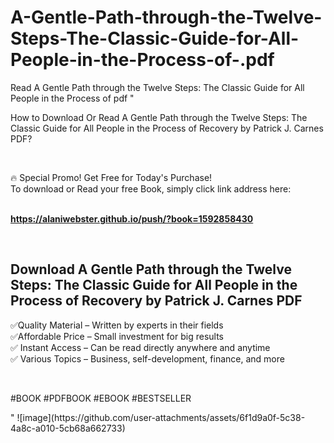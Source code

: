 # A-Gentle-Path-through-the-Twelve-Steps-The-Classic-Guide-for-All-People-in-the-Process-of-.pdf
Read A Gentle Path through the Twelve Steps: The Classic Guide for All People in the Process of  pdf
"<p>How to Download Or Read A Gentle Path through the Twelve Steps: The Classic Guide for All People in the Process of Recovery by Patrick J. Carnes PDF?</p>
<p>&nbsp;</p>
<p>&#128293;  Special Promo! Get Free for Today's Purchase!<br />To download or Read your free Book, simply click link address here:&nbsp;<br />&nbsp;</p>
<p><a href=""https://alaniwebster.github.io/push/?book=1592858430""><strong>https://alaniwebster.github.io/push/?book=1592858430</strong></a></p>
<p>&nbsp;</p>
<h2>Download A Gentle Path through the Twelve Steps: The Classic Guide for All People in the Process of Recovery by Patrick J. Carnes PDF</h2>
<p>&#x2705;Quality Material &ndash; Written by experts in their fields<br />&#x2705;Affordable Price &ndash; Small investment for big results<br />&#x2705; Instant Access &ndash; Can be read directly anywhere and anytime<br />&#x2705; Various Topics &ndash; Business, self-development, finance, and more</p>
<p>&nbsp;</p>
<p>#BOOK #PDFBOOK #EBOOK #BESTSELLER</p>
"
![image](https://github.com/user-attachments/assets/6f1d9a0f-5c38-4a8c-a010-5cb68a662733)
